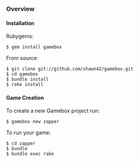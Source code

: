 ### Overview

#### Installation

Rubygems:

    $ gem install gamebox

From source:

    $ git clone git://github.com/shawn42/gamebox.git
    $ cd gamebox
    $ bundle install
    $ rake install

#### Game Creation

To create a new Gamebox project run:

    $ gamebox new zapper

To run your game:

    $ cd zapper
    $ bundle
    $ bundle exec rake
